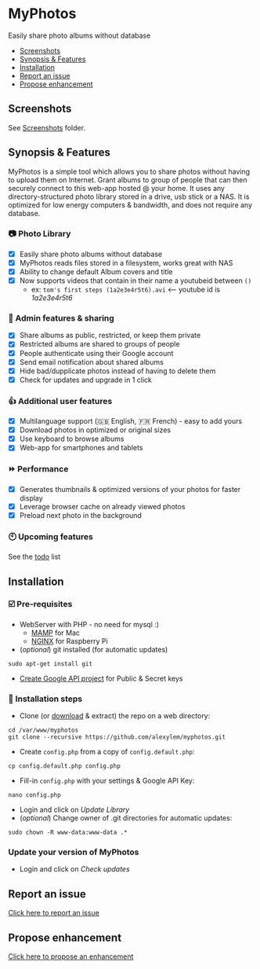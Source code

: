 # MyPhotos
Easily share photo albums without database

* [Screenshots](#screenshots)
* [Synopsis & Features](#synopsis--features)
* [Installation](#installation)
* [Report an issue](#report-an-issue)
* [Propose enhancement](#propose-enhancement)

## Screenshots

See [Screenshots](https://github.com/alexylem/myphotos/tree/master/screenshots) folder.

## Synopsis & Features

MyPhotos is a simple tool which allows you to share photos without having to upload them on Internet.
Grant albums to group of people that can then securely connect to this web-app hosted @ your home.
It uses any directory-structured photo library stored in a drive, usb stick or a NAS.
It is optimized for low energy computers & bandwidth, and does not require any database.

### :camera: Photo Library

- [X] Easily share photo albums without database
- [X] MyPhotos reads files stored in a filesystem, works great with NAS
- [X] Ability to change default Album covers and title
- [X] Now supports videos that contain in their name a youtubeid between `()`
  * ex: `tom's first steps (1a2e3e4r5t6).avi` <-- youtube id is *1a2e3e4r5t6*

### :busts_in_silhouette: Admin features & sharing

- [X] Share albums as public, restricted, or keep them private
- [X] Restricted albums are shared to groups of people
- [X] People authenticate using their Google account
- [X] Send email notification about shared albums
- [X] Hide bad/dupplicate photos instead of having to delete them
- [X] Check for updates and upgrade in 1 click

### :+1: Additional user features

- [X] Multilanguage support (:uk: English, :fr: French) - easy to add yours
- [X] Download photos in optimized or original sizes
- [X] Use keyboard to browse albums
- [X] Web-app for smartphones and tablets

### :fast_forward: Performance

- [X] Generates thumbnails & optimized versions of your photos for faster display
- [X] Leverage browser cache on already viewed photos
- [X] Preload next photo in the background

### :clock10: Upcoming features

See the [todo](todo.md) list

## Installation

### :ballot_box_with_check: Pre-requisites

* WebServer with PHP - no need for mysql :)
  * [MAMP](http://www.mamp.info) for Mac
  * [NGINX](http://www.raspipress.com/2014/06/tutorial-install-nginx-and-php-on-raspbian/) for Raspberry Pi
* (*optional*) git installed (for automatic updates)
```
sudo apt-get install git
```
* [Create Google API project](http://support.wpsocial.com/support/articles/144223-creating-a-google-project-with-the-google-api-console) for Public & Secret keys

### :mans_shoe: Installation steps

* Clone (or [download](https://github.com/alexylem/myphotos/archive/master.zip) & extract) the repo on a web directory:
```
cd /var/www/myphotos
git clone --recursive https://github.com/alexylem/myphotos.git
```
* Create `config.php` from a copy of `config.default.php`:
```
cp config.default.php config.php
```
* Fill-in `config.php` with your settings & Google API Key:
```
nano config.php
```
* Login and click on *Update Library*
* (*optional*) Change owner of .git directories for automatic updates:
```
sudo chown -R www-data:www-data .*
```

### Update your version of MyPhotos

* Login and click on *Check updates*

## Report an issue

[Click here to report an issue](https://github.com/alexylem/myphotos/issues/new)

## Propose enhancement

[Click here to propose an enhancement](https://github.com/alexylem/myphotos/issues/new)

